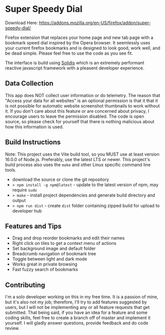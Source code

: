 # Super Speedy Dial

Download Here: https://addons.mozilla.org/en-US/firefox/addon/super-speedy-dial/

Firefox extension that replaces your home page and new tab page with a bookmark speed dial inspired by the Opera browser. It seemlessly uses your current firefox bookmarks and is designed to look good, work well, and be dead simple. Please feel free to use the code as you see fit.

The interface is build using [Solidjs](https://www.solidjs.com) which is an extremely performant reactive javascript framework with a pleasent developer experience.

## Data Collection

This app does NOT collect user information or do telemetry. The reason that "Access your data for all websites" is an optional permission is that it that it is not possible for automatic website screenshot thumbnails to work without it. If you don't care about this feature or are concerned about privacy, I encourage users to leave the permission disabled. The code is open source, so please check for yourself that there is nothing malicious about how this information is used.

## Build Instructions

Note: This project uses the Vite build tool, so you MUST use at least version 16.0.0 of Node.js. Preferably, use the latest LTS or newer. This project's build process also uses the `make` and other Linux specific command line tools.

- download the source or clone the git repository
- `> npm install -g npm@latest` - update to the latest version of npm, may require `sudo`
- `> make` - install project dependencies and generate build directory and output
- `> npm run dist` - create `dist` folder containing zipped build for upload to developer hub

## Features and Tips

- Drag and drop reorder bookmarks and edit their names
- Right click on tiles to get a context menu of actions
- Set background image and default folder
- Breadcrumb navigation of bookmark tree
- Toggle between light and dark mode
- Works great in private browsing
- Fast fuzzy search of bookmarks

## Contributing

I'm a solo developer working on this in my free time. It is a passion of mine, but it's also not my job; therefore, I'll try to add features suggested by users, but I will not be implementing any or all feature requests that get submitted. That being said, if you have an idea for a feature and some coding skills, feel free to create a branch off of master and implement it yourself. I will gladly answer questions, provide feedback and do code review.
